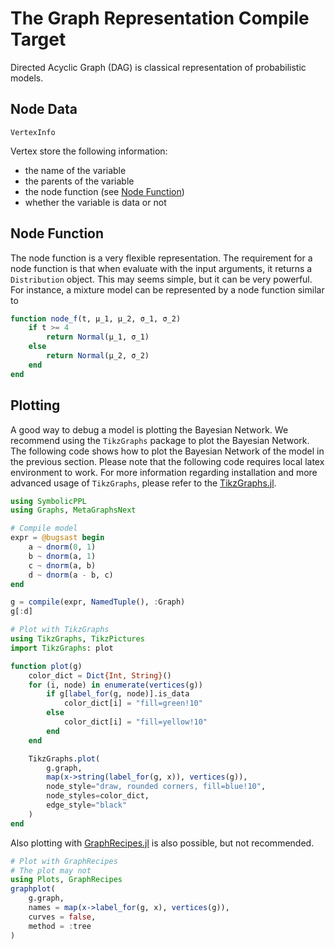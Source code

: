 # The Graph Representation Compile Target

Directed Acyclic Graph (DAG) is classical representation of probabilistic models. 

## Node Data
```@docs
VertexInfo
```
Vertex store the following information:
- the name of the variable
- the parents of the variable
- the node function (see [Node Function](#node-function))
- whether the variable is data or not

## Node Function
The node function is a very flexible representation. 
The requirement for a node function is that when evaluate with the input arguments, it returns a `Distribution` object.
This may seems simple, but it can be very powerful.
For instance, a mixture model can be represented by a node function similar to
```julia
function node_f(t, μ_1, μ_2, σ_1, σ_2)
    if t >= 4
        return Normal(μ_1, σ_1)
    else
        return Normal(μ_2, σ_2)
    end
end
```

## Plotting
A good way to debug a model is plotting the Bayesian Network. 
We recommend using the `TikzGraphs` package to plot the Bayesian Network. 
The following code shows how to plot the Bayesian Network of the model in the previous section. 
Please note that the following code requires local latex environment to work. 
For more information regarding installation and more advanced usage of `TikzGraphs`, please refer to the [TikzGraphs.jl](https://github.com/JuliaTeX/TikzGraphs.jl).

```julia
using SymbolicPPL
using Graphs, MetaGraphsNext

# Compile model
expr = @bugsast begin
    a ~ dnorm(0, 1)
    b ~ dnorm(a, 1)
    c ~ dnorm(a, b)
    d ~ dnorm(a - b, c)
end

g = compile(expr, NamedTuple(), :Graph)
g[:d]

# Plot with TikzGraphs
using TikzGraphs, TikzPictures
import TikzGraphs: plot

function plot(g)
    color_dict = Dict{Int, String}()
    for (i, node) in enumerate(vertices(g))
        if g[label_for(g, node)].is_data
            color_dict[i] = "fill=green!10"
        else
            color_dict[i] = "fill=yellow!10"
        end
    end

    TikzGraphs.plot(
        g.graph, 
        map(x->string(label_for(g, x)), vertices(g)), 
        node_style="draw, rounded corners, fill=blue!10", 
        node_styles=color_dict,
        edge_style="black"
    )
end
```

Also plotting with [GraphRecipes.jl](https://github.com/JuliaPlots/GraphRecipes.jl) is also possible, but not recommended.
```julia
# Plot with GraphRecipes
# The plot may not
using Plots, GraphRecipes
graphplot(
    g.graph,
    names = map(x->label_for(g, x), vertices(g)),
    curves = false,
    method = :tree
)
```
